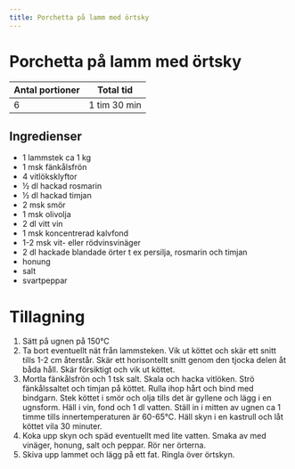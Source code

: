 ```yaml
---
title: Porchetta på lamm med örtsky
---
```

# Porchetta på lamm med örtsky

| Antal portioner | Total tid    |
| --------------- | ------------ |
| 6               | 1 tim 30 min |

## Ingredienser
* 1 lammstek ca 1 kg
* 1 msk fänkålsfrön
* 4 vitlöksklyftor
* ½ dl hackad rosmarin
* ½ dl hackad timjan
* 2 msk smör
* 1 msk olivolja
* 2 dl vitt vin
* 1 msk koncentrerad kalvfond
* 1-2 msk vit- eller rödvinsvinäger
* 2 dl hackade blandade örter t ex persilja, rosmarin och timjan
* honung
* salt
* svartpeppar

# Tillagning
<ol><li>Sätt på ugnen på 150&#8451;</li><li>Ta bort eventuellt nät från lammsteken. Vik ut köttet och skär ett snitt tills 1-2 cm återstår. Skär ett horisontellt snitt genom den tjocka delen åt båda håll. Skär försiktigt och vik ut köttet.</li><li>Mortla fänkålsfrön och 1 tsk salt. Skala och hacka vitlöken. Strö fänkålssaltet och timjan på köttet. Rulla ihop hårt och bind med bindgarn. Stek köttet i smör och olja tills det är gyllene och lägg i en ugnsform. Häll i vin, fond och 1 dl vatten. Ställ in i mitten av ugnen ca 1 timme tills innertemperaturen är 60-65&#8451;. Häll skyn i en kastrull och låt köttet vila 30 minuter.</li><li>Koka upp skyn och späd eventuellt med lite vatten. Smaka av med vinäger, honung, salt och peppar. Rör ner örterna.</li><li>Skiva upp lammet och lägg på ett fat. Ringla över örtskyn.</li></ol>

